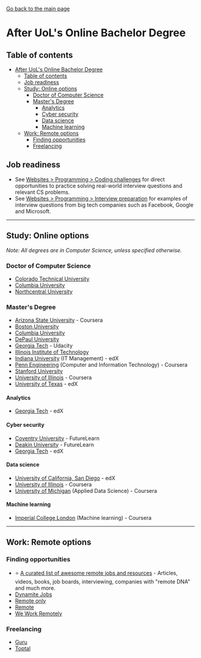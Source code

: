 [Go back to the main page](../README.md)

# After UoL's Online Bachelor Degree

## Table of contents

- [After UoL's Online Bachelor Degree](#after-uols-online-bachelor-degree)
  - [Table of contents](#table-of-contents)
  - [Job readiness](#job-readiness)
  - [Study: Online options](#study-online-options)
    - [Doctor of Computer Science](#doctor-of-computer-science)
    - [Master's Degree](#masters-degree)
      - [Analytics](#analytics)
      - [Cyber security](#cyber-security)
      - [Data science](#data-science)
      - [Machine learning](#machine-learning)
  - [Work: Remote options](#work-remote-options)
    - [Finding opportunities](#finding-opportunities)
    - [Freelancing](#freelancing)

## Job readiness

- See [Websites > Programming > Coding challenges](../websites/README.md#coding-challenges) for direct opportunities to practice solving real-world interview questions and relevant CS problems.
- See [Websites > Programming > Interview preparation](../websites/README.md#interview-preparation) for examples of interview questions from big tech companies such as Facebook, Google and Microsoft.

---

## Study: Online options

_Note: All degrees are in Computer Science, unless specified otherwise._

### Doctor of Computer Science

- [Colorado Technical University](https://www.coloradotech.edu/degrees/doctorates/computer-science)
- [Columbia University](https://cvn.columbia.edu/program/columbia-university-computer-science-doctorate-degree-des-doctor-engineering)
- [Northcentral University](https://www.ncu.edu/programs-degrees/doctoral/doctor-philosophy-computer-science)

### Master's Degree

- [Arizona State University](https://www.coursera.org/degrees/master-of-computer-science-asu) - Coursera
- [Boston University](https://www.bu.edu/online/programs/graduate-programs/computer-information-systems-masters-degree/)
- [Columbia University](https://cvn.columbia.edu/program/columbia-university-computer-science-masters-degree-masters-science)
- [DePaul University](https://www.cdm.depaul.edu/academics/Pages/MSInComputerScience.aspx)
- [Georgia Tech](https://www.cc.gatech.edu/future/masters/mscs/program) - Udacity
- [Illinois Institute of Technology](https://science.iit.edu/computer-science/programs/graduate/graduate-program-resources/comparison-master-science-and)
- [Indiana University](https://www.edx.org/masters/online-master-in-it-management-indiana-university) (IT Management) - edX
- [Penn Engineering](https://www.coursera.org/degrees/mcit-penn) (Computer and Information Technology) - Coursera
- [Stanford University](https://online.stanford.edu/programs/computer-science-ms-degree)
- [University of Illinois](https://www.coursera.org/degrees/master-of-computer-science-illinois) - Coursera
- [University of Texas](https://www.edx.org/masters/online-master-science-computer-science-utaustinx) - edX

#### Analytics

- [Georgia Tech](https://www.edx.org/masters/online-master-science-analytics-georgia-tech) - edX

#### Cyber security

- [Coventry University](https://www.futurelearn.com/degrees/coventry/msc-cyber-security) - FutureLearn
- [Deakin University](https://www.futurelearn.com/degrees/deakin-university/cyber-security) - FutureLearn
- [Georgia Tech](https://www.edx.org/masters/online-master-science-cybersecurity-georgia-tech) - edX

#### Data science

- [University of California, San Diego](https://www.edx.org/micromasters/ucsandiegox-algorithms-and-data-structures) - edX
- [University of Illinois](https://www.coursera.org/degrees/masters-in-computer-data-science) - Coursera
- [University of Michigan](https://www.coursera.org/degrees/master-of-applied-data-science-umich) (Applied Data Science) - Coursera

#### Machine learning

- [Imperial College London](https://www.coursera.org/degrees/msc-machine-learning-imperial) (Machine learning) - Coursera

---

## Work: Remote options

### Finding opportunities

- :star: [A curated list of awesome remote jobs and resources](https://github.com/lukasz-madon/awesome-remote-job) - Articles, videos, books, job boards, interviewing, companies with "remote DNA" and much more.
- [Dynamite Jobs](https://dynamitejobs.co/)
- [Remote only](https://remoteonly.org/)
- [Remote](https://remote.com/)
- [We Work Remotely](https://weworkremotely.com/)

### Freelancing

- [Guru](https://www.guru.com/)
- [Toptal](https://www.toptal.com/)
